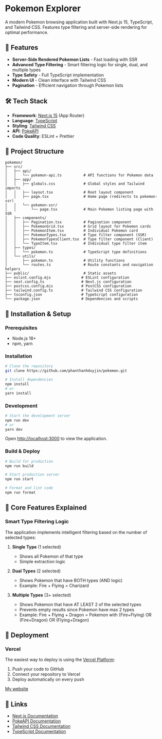 # Pokemon Explorer

A modern Pokemon browsing application built with Next.js 15, TypeScript, and Tailwind CSS. Features type filtering and server-side rendering for optimal performance.

## 🚀 Features

- **Server-Side Rendered Pokemon Lists** - Fast loading with SSR
- **Advanced Type Filtering** - Smart filtering logic for single, dual, and multiple types
- **Type Safety** - Full TypeScript implementation
- **Modern UI** - Clean interface with Tailwind CSS
- **Pagination** - Efficient navigation through Pokemon lists

## 🛠️ Tech Stack

- **Framework**: [Next.js 15](https://nextjs.org/) (App Router)
- **Language**: [TypeScript](https://www.typescriptlang.org/)
- **Styling**: [Tailwind CSS](https://tailwindcss.com/)
- **API**: [PokeAPI](https://pokeapi.co/)
- **Code Quality**: ESLint + Prettier

## 📁 Project Structure

```
pokemon/
├── src/
│   ├── api/
│   │   └── pokemon-api.ts          # API functions for Pokemon data
│   ├── app/
│   │   ├── globals.css             # Global styles and Tailwind imports
│   │   ├── layout.tsx              # Root layout component
│   │   ├── page.tsx                # Home page (redirects to pokemon-ssr)
│   │   └── pokemon-ssr/
│   │       └── page.tsx            # Main Pokemon listing page with SSR
│   ├── components/
│   │   ├── Pagination.tsx          # Pagination component
│   │   ├── PokemonGrid.tsx         # Grid layout for Pokemon cards
│   │   ├── PokemonItem.tsx         # Individual Pokemon card
│   │   ├── PokemonTypes.tsx        # Type filter component (SSR)
│   │   ├── PokemonTypesClient.tsx  # Type filter component (Client)
│   │   └── TypeItem.tsx            # Individual type filter item
│   ├── types/
│   │   └── pokemon.ts              # TypeScript type definitions
│   └── utils/
│       ├── pokemon.ts              # Utility functions
│       └── routes.ts               # Route constants and navigation helpers
├── public/                         # Static assets
├── eslint.config.mjs              # ESLint configuration
├── next.config.ts                 # Next.js configuration
├── postcss.config.mjs             # PostCSS configuration
├── tailwind.config.ts             # Tailwind CSS configuration
├── tsconfig.json                  # TypeScript configuration
└── package.json                   # Dependencies and scripts
```

## 🔧 Installation & Setup

### Prerequisites

- Node.js 18+
- npm, yarn

### Installation

```bash
# Clone the repository
git clone https://github.com/phanthanhduyjin/pokemon.git

# Install dependencies
npm install
# or
yarn install
```

### Development

```bash
# Start the development server
npm run dev
# or
yarn dev
```

Open [http://localhost:3000](http://localhost:3000) to view the application.

### Build & Deploy

```bash
# Build for production
npm run build

# Start production server
npm run start

# Format and lint code
npm run format
```

## 🎯 Core Features Explained

### Smart Type Filtering Logic

The application implements intelligent filtering based on the number of selected types:

1. **Single Type** (1 selected)
   - Shows all Pokemon of that type
   - Simple extraction logic

2. **Dual Types** (2 selected)
   - Shows Pokemon that have BOTH types (AND logic)
   - Example: Fire + Flying = Charizard

3. **Multiple Types** (3+ selected)
   - Shows Pokemon that have AT LEAST 2 of the selected types
   - Prevents empty results since Pokemon have max 2 types
   - Example: Fire + Flying + Dragon = Pokemon with (Fire+Flying) OR (Fire+Dragon) OR (Flying+Dragon)


## 🚀 Deployment

### Vercel

The easiest way to deploy is using the [Vercel Platform](https://vercel.com/new?utm_medium=default-template&filter=next.js&utm_source=create-next-app&utm_campaign=create-next-app-readme):

1. Push your code to GitHub
2. Connect your repository to Vercel
3. Deploy automatically on every push

[My website](https://pokemon-cyan-nu.vercel.app)

## 🔗 Links

- [Next.js Documentation](https://nextjs.org/docs)
- [PokeAPI Documentation](https://pokeapi.co/docs/v2)
- [Tailwind CSS Documentation](https://tailwindcss.com/docs)
- [TypeScript Documentation](https://www.typescriptlang.org/docs)
